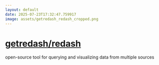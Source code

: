 ```yaml
---
layout: default
date: 2025-07-23T17:32:47.759917
image: assets/getredash_redash_cropped.png
---
```


# [getredash/redash](https://github.com/getredash/redash)

open-source tool for querying and visualizing data from multiple sources
